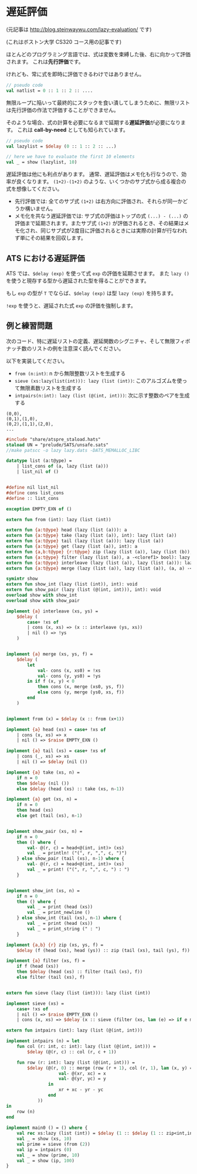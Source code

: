 # 遅延評価

(元記事は http://blog.steinwaywu.com/lazy-evaluation/ です)

(これはボストン大学 CS320 コース用の記事です)

ほとんどのプログラミング言語では、式は変数を束縛した後、右に向かって評価されます。
これは**先行評価**です。

けれども、常に式を即時に評価できるわけではありません。

```ats
// pseudo code
val natlist = 0 :: 1 :: 2 :: ....
```

無限ループに陥いって最終的にスタックを食い潰してしまうために、無限リストは先行評価の作法で評価することができません。

そのような場合、式の計算を必要になるまで延期する**遅延評価**が必要になります。
これは **call-by-need** としても知られています。

```ats
// pseudo code
val lazylist = $delay (0 :: 1 :: 2 :: ...)

// here we have to evaluate the first 10 elements
val _ = show (lazylist, 10)
```

遅延評価は他にも利点があります。
通常、遅延評価はメモ化も行なうので、効率が良くなります。
`(1+2)-(1+2)` のような、いくつかのサブ式から成る複合の式を想像してください。

* 先行評価では: 全てのサブ式 `(1+2)` は右方向に評価され、それらが同一かどうか構いません。
* メモ化を共なう遅延評価では: サブ式の評価はトップの式 `(...) - (...)` の評価まで延期されます。またサブ式 `(1+2)` が評価されるとき、その結果はメモ化され、同じサブ式が2度目に評価されるときには実際の計算が行なわれず単にその結果を回収します。

## ATS における遅延評価

ATS では、`$delay (exp)` を使って式 `exp` の評価を延期させます。
また `lazy ()` を使うと現存する型から遅延された型を得ることができます。

もし `exp` の型が `T` でならば、`$delay (exp)` は型 `lazy (exp)` を持ちます。

`!exp` を使うと、遅延された式 `exp` の評価を強制します。

## 例と練習問題

次のコード、特に遅延リストの定義、遅延関数のシグニチャ、そして無限フィボナッチ数のリストの例を注意深く読んでください。

以下を実装してください。

* `from (n:int)`: n から無限整数リストを生成する
* `sieve (xs:lazy(list(int))): lazy (list (int))`: このアルゴズムを使って無限素数リストを生成する
* `intpairs(n:int): lazy (list (@(int, int)))`: 次に示す整数のペアを生成する

```
(0,0),
(0,1),(1,0),
(0,2),(1,1),(2,0),
...
```

```ats
#include "share/atspre_staload.hats"
staload UN = "prelude/SATS/unsafe.sats"
//make patscc -o lazy lazy.dats -DATS_MEMALLOC_LIBC

datatype list (a:t@ype) = 
	| list_cons of (a, lazy (list (a)))
	| list_nil of ()


#define nil list_nil
#define cons list_cons
#define :: list_cons

exception EMPTY_EXN of ()

extern fun from (int): lazy (list (int))

extern fun {a:t@ype} head (lazy (list (a))): a
extern fun {a:t@ype} take (lazy (list (a)), int): lazy (list (a))
extern fun {a:t@ype} tail (lazy (list (a))): lazy (list (a))
extern fun {a:t@ype} get (lazy (list (a)), int): a
extern fun {a,b:t@ype} {r:t@ype} zip (lazy (list (a)), lazy (list (b)), (a, b) -<cloref1> r): lazy (list (r))
extern fun {a:t@ype} filter (lazy (list (a)), a -<cloref1> bool): lazy (list (a))
extern fun {a:t@ype} interleave (lazy (list (a)), lazy (list (a))): lazy (list (a))
extern fun {a:t@ype} merge (lazy (list (a)), lazy (list (a)), (a, a) -<cloref1> int): lazy (list (a))

symintr show
extern fun show_int (lazy (list (int)), int): void
extern fun show_pair (lazy (list (@(int, int))), int): void
overload show with show_int
overload show with show_pair

implement {a} interleave (xs, ys) = 
	$delay (
		case+ !xs of
		| cons (x, xs) => (x :: interleave (ys, xs))
		| nil () => !ys
	)


implement {a} merge (xs, ys, f) = 
	$delay (
		let
			val- cons (x, xs0) = !xs
			val- cons (y, ys0) = !ys
		in if f (x, y) < 0 
			then cons (x, merge (xs0, ys, f)) 
			else cons (y, merge (ys0, xs, f))
		end
	)


implement from (x) = $delay (x :: from (x+1))

implement {a} head (xs) = case+ !xs of
	| cons (x, xs) => x 
	| nil () => $raise EMPTY_EXN ()

implement {a} tail (xs) = case+ !xs of
	| cons (_, xs) => xs
	| nil () => $delay (nil ())

implement {a} take (xs, n) = 
	if n = 0 
	then $delay (nil ())
	else $delay (head (xs) :: take (xs, n-1))

implement {a} get (xs, n) = 
	if n = 0
	then head (xs)
	else get (tail (xs), n-1)


implement show_pair (xs, n) = 
	if n = 0
	then () where {
		val- @(r, c) = head<@(int, int)> (xs)
		val _ = println! ("(", r, ",", c, ")")
	} else show_pair (tail (xs), n-1) where {
		val- @(r, c) = head<@(int, int)> (xs)
		val _ = print! ("(", r, ",", c, ") : ")
	}


implement show_int (xs, n) = 
	if n = 0
	then () where {
		val _ = print (head (xs))
		val _ = print_newline ()
	} else show_int (tail (xs), n-1) where {
		val _ = print (head (xs))
		val _ = print_string (" : ")
	}

implement {a,b} {r} zip (xs, ys, f) = 
	$delay (f (head (xs), head (ys)) :: zip (tail (xs), tail (ys), f))

implement {a} filter (xs, f) = 
	if f (head (xs)) 
	then $delay (head (xs) :: filter (tail (xs), f))
	else filter (tail (xs), f)


extern fun sieve (lazy (list (int))): lazy (list (int))

implement sieve (xs) = 
	case+ !xs of 
	| nil () => $raise EMPTY_EXN ()
	| cons (x, xs) => $delay (x :: sieve (filter (xs, lam (e) => if e mod x = 0 then false else true)))

extern fun intpairs (int): lazy (list (@(int, int)))

implement intpairs (n) = let
	fun col (r: int, c: int): lazy (list (@(int, int))) =
		$delay (@(r, c) :: col (r, c + 1))

	fun row (r: int): lazy (list (@(int, int))) =
		$delay (@(r, 0) :: merge (row (r + 1), col (r, 1), lam (x, y) => let
					val- @(xr, xc) = x
					val- @(yr, yc) = y
				in 
					xr + xc - yr - yc
				end
			))
in 
	row (n)
end
	
implement main0 () = () where {
	val rec xs:lazy (list (int)) = $delay (1 :: $delay (1 :: zip<int,int><int> (xs, tail (xs), lam (x, y) => x + y)))
	val _ = show (xs, 10)
	val prime = sieve (from (2))
	val ip = intpairs (0)
	val _ = show (prime, 10)
	val _ = show (ip, 100)
}
```
